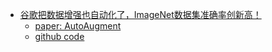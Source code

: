 * [谷歌把数据增强也自动化了，ImageNet数据集准确率创新高！](https://mp.weixin.qq.com/s/8cjPs0cvzgd60CXQVGja0A)
    * [paper: AutoAugment](paper/2018%20-%20AutoAugment%20Learning%20Augmentation%20Policies%20from%20Data.pdf)
    * [github code](30.000-data_argument/AutoAugment.py)